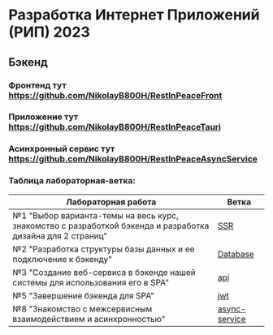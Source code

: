 # Разработка Интернет Приложений (РИП) 2023
## Бэкенд
### Фронтенд тут https://github.com/NikolayB800H/RestInPeaceFront
### Приложение тут https://github.com/NikolayB800H/RestInPeaceTauri
### Асинхронный сервис тут https://github.com/NikolayB800H/RestInPeaceAsyncService
### Таблица лабораторная-ветка:
| Лабораторная работа | Ветка |
| -------- | ------- |
| №1 "Выбор варианта-темы на весь курс, знакомство с разработкой бэкенда и разработка дизайна для 2 страниц" | [SSR](https://github.com/NikolayB800H/RestInPeace/tree/SSR) |
| №2 "Разработка структуры базы данных и ее подключение к бэкенду" | [Database](https://github.com/NikolayB800H/RestInPeace/tree/Database) |
| №3 "Создание веб-сервиса в бэкенде нашей системы для использования его в SPA" | [api](https://github.com/NikolayB800H/RestInPeace/tree/api) |
| №5 "Завершение бэкенда для SPA" | [jwt](https://github.com/NikolayB800H/RestInPeace/tree/jwt) |
| №8 "Знакомство с межсервисным взаимодействием и асинхронностью" | [async-service](https://github.com/NikolayB800H/RestInPeace/tree/async-service) |